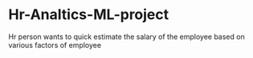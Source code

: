 # Hr-Analtics-ML-project
Hr person wants to quick estimate the salary of the employee based on various factors of employee

